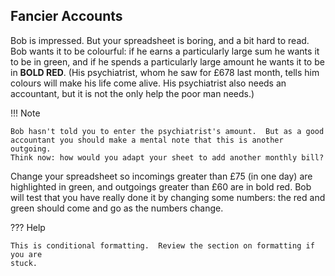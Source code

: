 ## Fancier Accounts

Bob is impressed.  But your spreadsheet is boring, and a bit hard to read.
Bob wants it to be colourful: if he earns a particularly large sum he wants
it to be in green, and if he spends a particularly large amount he wants it
to be in **BOLD RED**. (His psychiatrist, whom he saw for £678 last month, tells
him colours will make his life come alive.  His psychiatrist also needs an
accountant, but it is not the only help the poor man needs.)

!!! Note

    Bob hasn't told you to enter the psychiatrist's amount.  But as a good
    accountant you should make a mental note that this is another outgoing.
    Think now: how would you adapt your sheet to add another monthly bill?

Change your spreadsheet so incomings greater than £75 (in one day) are
highlighted in green, and outgoings greater than £60 are in bold red.  Bob
will test that you have really done it by changing some numbers: the red and
green should come and go as the numbers change.

??? Help

    This is conditional formatting.  Review the section on formatting if you are
    stuck. 

